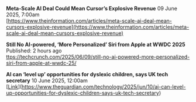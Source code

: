 **Meta-Scale AI Deal Could Mean Cursor’s Explosive Revenue** 
09 June 2025, 7:00am  
[https://www.theinformation.com/articles/meta-scale-ai-deal-mean-cursors-explosive-revenue](https://www.theinformation.com/articles/meta-scale-ai-deal-mean-cursors-explosive-revenue)

**Still No AI-powered, ‘More Personalized’ Siri from Apple at WWDC 2025**
Published: 2 hours ago  
[ttps://techcrunch.com/2025/06/09/still-no-ai-powered-more-personalized-siri-from-apple-at-wwdc-25/](https://techcrunch.com/2025/06/09/still-no-ai-powered-more-personalized-siri-from-apple-at-wwdc-25/)

**AI can ‘level up’ opportunities for dyslexic children, says UK tech secretary**
10 June 2025, 12:00am  
[[Link](https://www.theguardian.com/technology/2025/jun/10/ai-can-level-up-opportunities-for-dyslexic-children-says-uk-tech-secretary)](https://www.theguardian.com/technology/2025/jun/10/ai-can-level-up-opportunities-for-dyslexic-children-says-uk-tech-secretary)
